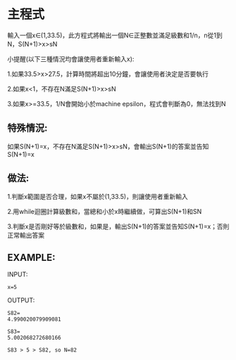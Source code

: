 # 主程式

輸入一個x∈(1,33.5)，此方程式將輸出一個N∈正整數並滿足級數和1/n，n從1到N，S(N+1)>x>sN

小提醒(以下三種情況均會讓使用者重新輸入x):

1.如果33.5>x>27.5，計算時間將超出10分鐘，會讓使用者決定是否要執行

2.如果x<1，不存在N滿足S(N+1)>x>sN

3.如果x>=33.5，1/N會開始小於machine epsilon，程式會判斷為0，無法找到N

## 特殊情況:

如果S(N+1)=x，不存在N滿足S(N+1)>x>sN，會輸出S(N+1)的答案並告知S(N+1)=x

## 做法:

1.判斷x範圍是否合理，如果x不屬於(1,33.5)，則讓使用者重新輸入

2.用while迴圈計算級數和，當總和小於x時繼續做，可算出S(N+1)和SN

3.判斷x是否剛好等於級數和，如果是，輸出S(N+1)的答案並告知S(N+1)=x；否則正常輸出答案

## EXAMPLE:

INPUT:

    x=5
   
OUTPUT:

    S82=
    4.990020079909081

    S83=
    5.002068272680166

    S83 > 5 > S82, so N=82

